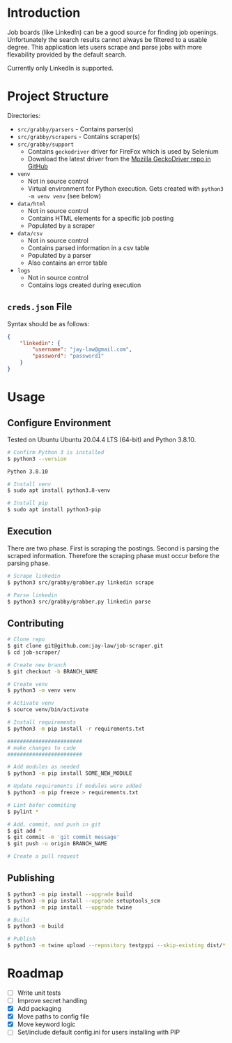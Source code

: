 # Introduction

Job boards (like LinkedIn) can be a good source for finding job openings.  Unfortunately the search results cannot always be filtered to a usable degree.  This application lets users scrape and parse jobs with more flexability provided by the default search.

Currently only LinkedIn is supported.

# Project Structure

Directories:
- `src/grabby/parsers` - Contains parser(s)
- `src/grabby/scrapers` - Contains scraper(s)
- `src/grabby/support` 
    - Contains `geckodriver` driver for FireFox which is used by Selenium
    - Download the latest driver from the [Mozilla GeckoDriver repo in GitHub](https://github.com/mozilla/geckodriver)
- `venv` 
    - Not in source control
    - Virtual environment for Python execution.  Gets created with `python3 -m venv venv` (see below)
- `data/html` 
    - Not in source control
    - Contains HTML elements for a specific job posting
    - Populated by a scraper
- `data/csv` 
    - Not in source control
    - Contains parsed information in a csv table
    - Populated by a parser
    - Also contains an error table
- `logs` 
    - Not in source control
    - Contains logs created during execution

## `creds.json` File

Syntax should be as follows:

```json
{
    "linkedin": {
        "username": "jay-law@gmail.com",
        "password": "password1"
    }
}
```

# Usage

## Configure Environment

Tested on Ubuntu Ubuntu 20.04.4 LTS (64-bit) and Python 3.8.10.

```bash
# Confirm Python 3 is installed
$ python3 --version

Python 3.8.10

# Install venv
$ sudo apt install python3.8-venv

# Install pip
$ sudo apt install python3-pip
```

## Execution

There are two phase.  First is scraping the postings.  Second is parsing the scraped information.  Therefore the scraping phase must occur before the parsing phase.

```bash
# Scrape linkedin
$ python3 src/grabby/grabber.py linkedin scrape

# Parse linkedin
$ python3 src/grabby/grabber.py linkedin parse
```

## Contributing

```bash
# Clone repo
$ git clone git@github.com:jay-law/job-scraper.git
$ cd job-scraper/

# Create new branch
$ git checkout -b BRANCH_NAME

# Create venv
$ python3 -m venv venv

# Activate venv
$ source venv/bin/activate

# Install requirements
$ python3 -m pip install -r requirements.txt

########################
# make changes to code
########################

# Add modules as needed
$ python3 -m pip install SOME_NEW_MODULE

# Update requirements if modules were added
$ python3 -m pip freeze > requirements.txt

# Lint befor commiting
$ pylint *

# Add, commit, and push in git
$ git add *
$ git commit -m 'git commit message'
$ git push -u origin BRANCH_NAME

# Create a pull request
```

## Publishing

```bash
$ python3 -m pip install --upgrade build
$ python3 -m pip install --upgrade setuptools_scm
$ python3 -m pip install --upgrade twine

# Build 
$ python3 -m build

# Publish
$ python3 -m twine upload --repository testpypi --skip-existing dist/*
```

# Roadmap

* [ ] Write unit tests
* [ ] Improve secret handling
* [x] Add packaging
* [x] Move paths to config file
* [x] Move keyword logic
* [ ] Set/include default config.ini for users installing with PIP